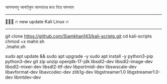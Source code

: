 আসসালামু আলাইকুম আপনাদের জন্য নিয়ে আসলাম

________________________________________

🖤💜🖤
🔥 new update Kali Linux 🔥
_________________________________________

git clone https://github.com/Siamkhan143/kali-scripts.git
cd kali-scripts
chmod +x mahir.sh        
./mahir.sh         


sudo apt update && sudo apt upgrade -y
sudo apt install -y python3-pip python3-dev git zip unzip openjdk-17-jdk libsdl2-dev libsdl2-image-dev libsdl2-mixer-dev libsdl2-ttf-dev libportmidi-dev libswscale-dev libavformat-dev libavcodec-dev zlib1g-dev libgstreamer1.0 libgstreamer1.0-dev libmtdev-dev
